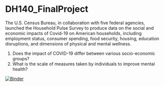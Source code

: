 # DH140_FinalProject

The U.S. Census Bureau, in collaboration with five federal agencies, launched the Household Pulse Survey to produce data on the social and economic impacts of Covid-19 on American households, including employment status, consumer spending, food security, housing, education disruptions, and dimensions of physical and mental wellness.

1. Does the impact of COVID-19 differ between various socio-economic groups?
2. What is the scale of measures taken by individuals to improve mental health?

[![Binder](https://mybinder.org/badge_logo.svg)](https://mybinder.org/v2/gh/rcy-liu/DH140_FinalProject.git/main)
